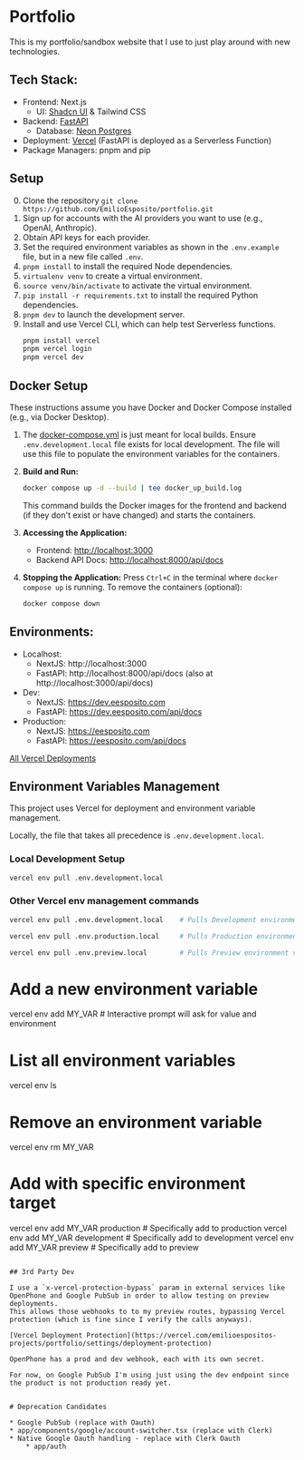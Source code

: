 # Portfolio

This is my portfolio/sandbox website that I use to just play around with new technologies. 


## Tech Stack:
* Frontend: Next.js
    * UI: [Shadcn UI](https://ui.shadcn.com/docs) & Tailwind CSS
* Backend: [FastAPI](https://fastapi.tiangolo.com/)
    * Database: [Neon Postgres](https://neon.tech/)
* Deployment: [Vercel](https://vercel.com/) (FastAPI is deployed as a Serverless Function)
* Package Managers: pnpm and pip

## Setup

0. Clone the repository `git clone https://github.com/EmilioEsposito/portfolio.git`
1. Sign up for accounts with the AI providers you want to use (e.g., OpenAI, Anthropic).
2. Obtain API keys for each provider.
3. Set the required environment variables as shown in the `.env.example` file, but in a new file called `.env`.
4. `pnpm install` to install the required Node dependencies.
5. `virtualenv venv` to create a virtual environment.
6. `source venv/bin/activate` to activate the virtual environment.
7. `pip install -r requirements.txt` to install the required Python dependencies.
8. `pnpm dev` to launch the development server.
9. Install and use Vercel CLI, which can help test Serverless functions.
    ```bash
    pnpm install vercel
    pnpm vercel login
    pnpm vercel dev
    ```

## Docker Setup

These instructions assume you have Docker and Docker Compose installed (e.g., via Docker Desktop).

1. The [docker-compose.yml](docker-compose.yml) is just meant for local builds. Ensure `.env.development.local` file exists for local development.  The file will use this file to populate the environment variables for the containers.

2. **Build and Run:**
   ```bash
   docker compose up -d --build | tee docker_up_build.log       
   ```
   This command builds the Docker images for the frontend and backend (if they don't exist or have changed) and starts the containers.

3. **Accessing the Application:**
   - Frontend: [http://localhost:3000](http://localhost:3000)
   - Backend API Docs: [http://localhost:8000/api/docs](http://localhost:8000/api/docs)

4. **Stopping the Application:**
   Press `Ctrl+C` in the terminal where `docker compose up` is running.
   To remove the containers (optional):
   ```bash
   docker compose down
   ```

## Environments:

* Localhost: 
    * NextJS: http://localhost:3000
    * FastAPI: http://localhost:8000/api/docs (also at http://localhost:3000/api/docs)
* Dev: 
    * NextJS: https://dev.eesposito.com
    * FastAPI: https://dev.eesposito.com/api/docs
* Production: 
    * NextJS: https://eesposito.com
    * FastAPI: https://eesposito.com/api/docs

[All Vercel Deployments](https://vercel.com/emilioespositos-projects/portfolio/deployments)


## Environment Variables Management

This project uses Vercel for deployment and environment variable management.

Locally, the file that takes all precedence is `.env.development.local`. 

### Local Development Setup

```bash
vercel env pull .env.development.local
```

### Other Vercel env management commands
```bash
vercel env pull .env.development.local    # Pulls Development environment vars
```

```bash
vercel env pull .env.production.local     # Pulls Production environment vars
```

```bash
vercel env pull .env.preview.local        # Pulls Preview environment vars
```

# Add a new environment variable
vercel env add MY_VAR                     # Interactive prompt will ask for value and environment

# List all environment variables
vercel env ls

# Remove an environment variable
vercel env rm MY_VAR

# Add with specific environment target
vercel env add MY_VAR production         # Specifically add to production
vercel env add MY_VAR development        # Specifically add to development
vercel env add MY_VAR preview            # Specifically add to preview
```

## 3rd Party Dev

I use a `x-vercel-protection-bypass` param in external services like OpenPhone and Google PubSub in order to allow testing on preview deployments. 
This allows those webhooks to to my preview routes, bypassing Vercel protection (which is fine since I verify the calls anyways). 

[Vercel Deployment Protection](https://vercel.com/emilioespositos-projects/portfolio/settings/deployment-protection)

OpenPhone has a prod and dev webhook, each with its own secret. 

For now, on Google PubSub I'm using just using the dev endpoint since the product is not production ready yet. 


# Deprecation Candidates

* Google PubSub (replace with Oauth)
* app/components/google/account-switcher.tsx (replace with Clerk)
* Native Google Oauth handling - replace with Clerk Oauth
    * app/auth

